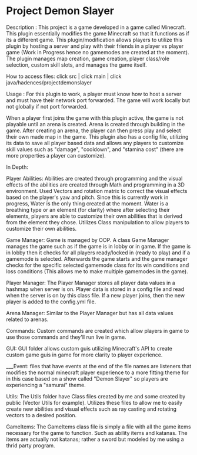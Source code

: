 # Project Demon Slayer

Description :
This project is a game developed in a game called Minecraft. This plugin essentially modifies the game Minecraft so that it functions as if its a different game.
This plugin/modification allows players to utilize this plugin by hosting a server and play with their friends in a player vs player game (Work in Progress hence
no gamemodes are created at the moment). The plugin manages map creation, game creation, player class/role selection, custom skill slots, and manages the game itself. 

How to access files:
  click src | click main | click java/hadences/projectdemonslayer

Usage :
For this plugin to work, a player must know how to host a server and must have their network port forwarded. The game will work locally but not globally if not
port forwarded.

When a player first joins the game with this plugin active, the game is not playable until an arena is created. Arena is created through building in the game. After
creating an arena, the player can then press play and select their own made map in the game. This plugin also has a config file, utilizing its data to save all player
based data and allows any players to customize skill values such as "damage", "cooldown", and "stamina cost" (there are more properties a player can customize).

In Depth:

  Player Abilities:
    Abilities are created through programming and the visual effects of the abilities are created through Math and programming in a 3D environment.
    Used Vectors and rotation matrix to correct the visual effects based on the player's yaw and pitch.
    Since this is currently work in progress, Water is the only thing created at the moment. Water is a breathing type or an element (for clarity) where after selecting
    their elements, players are able to customize their own abilities that is derived from the element they chose. Utilizes Class manipulation to allow players to
    customize their own abilities.
    
  Game Manager:
    Game is managed by OOP. A class Game Manager manages the game such as if the game is in lobby or in game. If the game is in lobby then it checks for all players
    ready/locked in (ready to play) and if a gamemode is selected. Afterwards the game starts and the game manager checks for the specific selected gamemode class for
    its win conditions and loss conditions (This allows me to make multiple gamemodes in the game).
    
  Player Manager:
    The Player Manager stores all player data values in a hashmap when server is on. Player data is stored in a config file and read when the server is on by this class
    file. If a new player joins, then the new player is added to the config.yml file.
  
  Arena Manager:
    Similar to the Player Manager but has all data values related to arenas.
  
  Commands:
    Custom commands are created which allow players in game to use those commands and they'll run live in game.
    
  GUI:
    GUI folder allows custom guis utilizing Minecraft's API to create custom game guis in game for more clarity to player experience.
    
  ___Event:
    files that have events at the end of the file names are listeners that modifies the normal minecraft player experience to a more fitting theme for in this case
    based on a show called "Demon Slayer" so players are experiencing a "samurai" theme.
  
  Utils:
    The Utils folder have Class files created by me and some created by public (Vector Utils for example). Utilizes these files to allow me to easily create new 
    abilities and visual effects such as ray casting and rotating vectors to a desired position.
  
  GameItems:
    The GameItems class file is simply a file with all the game items necessary for the game to function. Such as ability items and katanas. The items are actually not
    katanas; rather a sword but modeled by me using a thrid party program.
